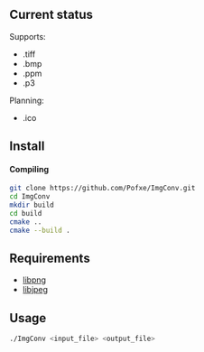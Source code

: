 ## Current status ##

Supports:
- .tiff
- .bmp
- .ppm
- .p3

Planning:
- .ico

## Install ##


#### Compiling

```bash
git clone https://github.com/Pofxe/ImgConv.git
cd ImgConv
mkdir build
cd build
cmake ..
cmake --build .
```

## Requirements ##

- [libpng](https://github.com/pnggroup/libpng.git)
- [libjpeg](https://github.com/winlibs/libjpeg.git)

## Usage ##

```bash
./ImgConv <input_file> <output_file>
```

